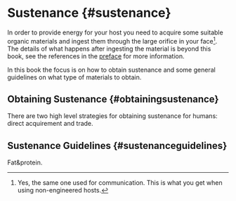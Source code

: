 # Sustenance {#sustenance}
In order to provide energy for your host you need to acquire some suitable organic materials and ingest them through the large orifice in your face[^s1]. The details of what happens after ingesting the material is beyond this book, see the references in the [preface](#preface) for more information.

[^s1]: Yes, the same one used for communication. This is what you get when using non-engineered hosts.

In this book the focus is on how to obtain sustenance and some general guidelines on what type of materials to obtain.

## Obtaining Sustenance {#obtainingsustenance}
There are two high level strategies for obtaining sustenance for humans: direct acquirement and trade.

## Sustenance Guidelines {#sustenanceguidelines}
Fat&protein.

